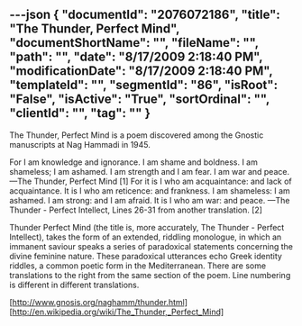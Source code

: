---json
{
  "documentId": "2076072186",
  "title": "The Thunder, Perfect Mind",
  "documentShortName": "",
  "fileName": "",
  "path": "",
  "date": "8/17/2009 2:18:40 PM",
  "modificationDate": "8/17/2009 2:18:40 PM",
  "templateId": "",
  "segmentId": "86",
  "isRoot": "False",
  "isActive": "True",
  "sortOrdinal": "",
  "clientId": "",
  "tag": ""
}
---

The Thunder, Perfect Mind is a poem discovered among the Gnostic manuscripts at Nag Hammadi in 1945.

For I am knowledge and ignorance.
I am shame and boldness.
I am shameless; I am ashamed.
I am strength and I am fear.
I am war and peace.
—The Thunder, Perfect Mind [1]
For it is I who am acquaintance: and lack of acquaintance.
It is I who am reticence: and frankness.
I am shameless: I am ashamed.
I am strong: and I am afraid.
It is I who am war: and peace.
—The Thunder - Perfect Intellect, Lines 26-31 from another translation. [2]

Thunder Perfect Mind (the title is, more accurately, The Thunder - Perfect Intellect), takes the form of an extended, riddling monologue, in which an immanent saviour speaks a series of paradoxical statements concerning the divine feminine nature. These paradoxical utterances echo Greek identity riddles, a common poetic form in the Mediterranean. There are some translations to the right from the same section of the poem. Line numbering is different in different translations.

[http://www.gnosis.org/naghamm/thunder.html]
[http://en.wikipedia.org/wiki/The_Thunder,_Perfect_Mind]
